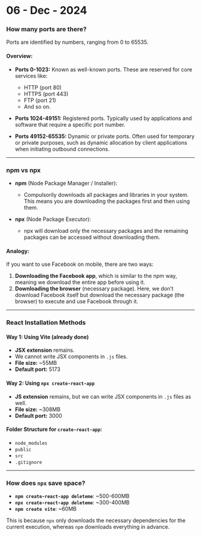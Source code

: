 # 06 - Dec - 2024

### How many ports are there?

Ports are identified by numbers, ranging from 0 to 65535.

#### Overview:

- **Ports 0-1023:** Known as well-known ports. These are reserved for core services like:

  - HTTP (port 80)
  - HTTPS (port 443)
  - FTP (port 21)
  - And so on.

- **Ports 1024-49151:** Registered ports. Typically used by applications and software that require a specific port number.

- **Ports 49152-65535:** Dynamic or private ports. Often used for temporary or private purposes, such as dynamic allocation by client applications when initiating outbound connections.

---

### npm vs npx

- **npm** (Node Package Manager / Installer):

  - Compulsorily downloads all packages and libraries in your system. This means you are downloading the packages first and then using them.

- **npx** (Node Package Executor):
  - npx will download only the necessary packages and the remaining packages can be accessed without downloading them.

#### Analogy:

If you want to use Facebook on mobile, there are two ways:

1. **Downloading the Facebook app**, which is similar to the npm way, meaning we download the entire app before using it.
2. **Downloading the browser** (necessary package). Here, we don’t download Facebook itself but download the necessary package (the browser) to execute and use Facebook through it.

---

### React Installation Methods

#### Way 1: Using Vite (already done)

- **JSX extension** remains.
- We cannot write JSX components in `.js` files.
- **File size:** ~55MB
- **Default port:** 5173

#### Way 2: Using `npx create-react-app`

- **JS extension** remains, but we can write JSX components in `.js` files as well.
- **File size:** ~308MB
- **Default port:** 3000

#### Folder Structure for `create-react-app`:

- `node_modules`
- `public`
- `src`
- `.gitignore`

---

### How does `npx` save space?

- **`npm create-react-app deleteme`**: ~500-600MB
- **`npx create-react-app deleteme`**: ~300-400MB
- **`npm create vite`**: ~60MB

This is because `npx` only downloads the necessary dependencies for the current execution, whereas `npm` downloads everything in advance.

